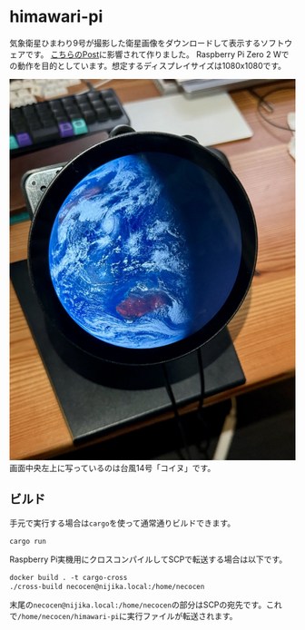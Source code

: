 # himawari-pi

気象衛星ひまわり9号が撮影した衛星画像をダウンロードして表示するソフトウェアです。
[こちらのPost](https://twitter.com/sozoraemon/status/1687422013709938688)に影響されて作りました。
Raspberry Pi Zero 2 Wでの動作を目的としています。想定するディスプレイサイズは1080x1080です。

![動作している様子](./img/himawari-pi.jpeg)
画面中央左上に写っているのは台風14号「コイヌ」です。

## ビルド

手元で実行する場合は`cargo`を使って通常通りビルドできます。

```shell
cargo run
```

Raspberry Pi実機用にクロスコンパイルしてSCPで転送する場合は以下です。

```shell
docker build . -t cargo-cross
./cross-build necocen@nijika.local:/home/necocen
```

末尾の`necocen@nijika.local:/home/necocen`の部分はSCPの宛先です。これで`/home/necocen/himawari-pi`に実行ファイルが転送されます。
